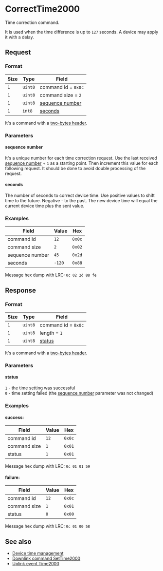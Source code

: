 # CorrectTime2000

Time correction command.

It is used when the time difference is up to `127` seconds.
A device may apply it with a delay.


## Request

### Format

| Size | Type    | Field                               |
| ---- | ------- | ----------------------------------- |
| `1`  | `uint8` | command id = `0x0c`                 |
| `1`  | `uint8` | command size = `2`                  |
| `1`  | `uint8` | [sequence number](#sequence-number) |
| `1`  | `int8`  | [seconds](#seconds)                 |

It's a command with a [two-bytes header](../message.md#command-with-a-two-bytes-header).

### Parameters

#### sequence number

It's a unique number for each time correction request.
Use the last received [sequence number](./GetTime2000.md#sequence-number) + `1` as a starting point.
Then increment this value for each following request.
It should be done to avoid double processing of the request.

#### seconds

The number of seconds to correct device time.
Use positive values to shift time to the future. Negative - to the past.
The new device time will equal the current device time plus the sent value.

### Examples

| Field           | Value  | Hex    |
| --------------- | ------ | ------ |
| command id      | `12`   | `0x0c` |
| command size    | `2`    | `0x02` |
| sequence number | `45`   | `0x2d` |
| seconds         | `-120` | `0x88` |

Message hex dump with LRC: `0c 02 2d 88 fe`


## Response

### Format

| Size | Type    | Field               |
| ---- | ------- | ------------------- |
| `1`  | `uint8` | command id = `0x0c` |
| `1`  | `uint8` | length = `1`        |
| `1`  | `uint8` | [status](#status)   |

It's a command with a [two-bytes header](../message.md#command-with-a-two-bytes-header).

### Parameters

#### status

`1` - the time setting was successful <br/>
`0` - time setting failed (the [sequence number](#sequence-number) parameter was not changed)

### Examples

#### success:

| Field        | Value | Hex    |
| ------------ | ----- | ------ |
| command id   | `12`  | `0x0c` |
| command size | `1`   | `0x01` |
| status       | `1`   | `0x01` |

Message hex dump with LRC: `0c 01 01 59`

#### failure:

| Field        | Value | Hex    |
| ------------ | ----- | ------ |
| command id   | `12`  | `0x0c` |
| command size | `1`   | `0x01` |
| status       | `0`   | `0x00` |

Message hex dump with LRC: `0c 01 00 58`


## See also

* [Device time management](../basics.md#device-time-management)
* [Downlink command SetTime2000](../commands/SetTime2000.md)
* [Uplink event Time2000](../commands/GetTime2000.md)
